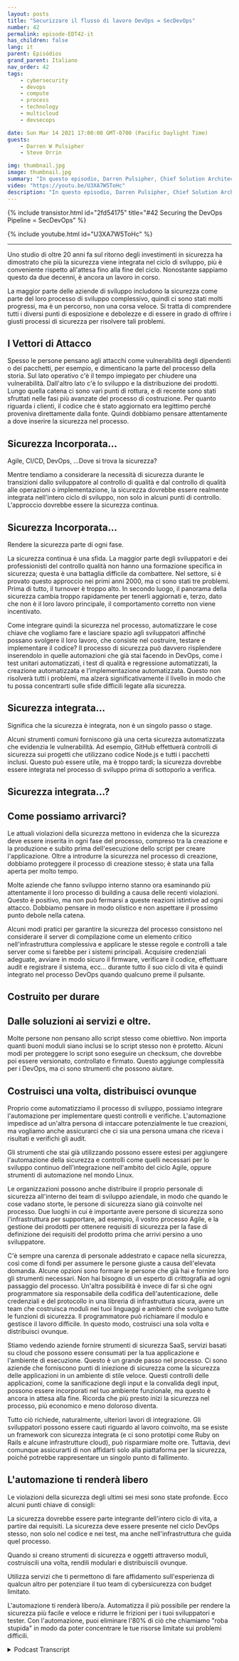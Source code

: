 ```yaml
---
layout: posts
title: "Securizzare il flusso di lavoro DevOps = SecDevOps"
number: 42
permalink: episode-EDT42-it
has_children: false
lang: it
parent: Episódios
grand_parent: Italiano
nav_order: 42
tags:
    - cybersecurity
    - devops
    - compute
    - process
    - technology
    - multicloud
    - devsecops

date: Sun Mar 14 2021 17:00:00 GMT-0700 (Pacific Daylight Time)
guests:
    - Darren W Pulsipher
    - Steve Orrin

img: thumbnail.jpg
image: thumbnail.jpg
summary: "In questo episodio, Darren Pulsipher, Chief Solution Architect presso Intel, e Steve Orrin, CTO di Intel, Federal, discutono perché e come il pipeline DevOps deve essere protetto. L'unico modo per fornire codice solido, resiliente e sicuro è se la sicurezza è integrata, e prima si fa meglio è."
video: "https://youtu.be/U3XA7W5ToHc"
description: "In questo episodio, Darren Pulsipher, Chief Solution Architect presso Intel, e Steve Orrin, CTO di Intel, Federal, discutono perché e come il pipeline DevOps deve essere protetto. L'unico modo per fornire codice solido, resiliente e sicuro è se la sicurezza è integrata, e prima si fa meglio è."
---
```


<div>
{% include transistor.html id="2fd54175" title="#42 Securing the DevOps Pipeline = SecDevOps" %}

{% include youtube.html id="U3XA7W5ToHc" %}
</div>

---

Uno studio di oltre 20 anni fa sul ritorno degli investimenti in sicurezza ha dimostrato che più la sicurezza viene integrata nel ciclo di sviluppo, più è conveniente rispetto all'attesa fino alla fine del ciclo. Nonostante sappiamo questo da due decenni, è ancora un lavoro in corso.

La maggior parte delle aziende di sviluppo includono la sicurezza come parte del loro processo di sviluppo complessivo, quindi ci sono stati molti progressi, ma è un percorso, non una corsa veloce. Si tratta di comprendere tutti i diversi punti di esposizione e debolezze e di essere in grado di offrire i giusti processi di sicurezza per risolvere tali problemi.

## I Vettori di Attacco

Spesso le persone pensano agli attacchi come vulnerabilità degli dipendenti o dei pacchetti, per esempio, e dimenticano la parte del processo della storia. Sul lato operativo c'è il tempo impiegato per chiudere una vulnerabilità. Dall'altro lato c'è lo sviluppo e la distribuzione dei prodotti. Lungo quella catena ci sono vari punti di rottura, e di recente sono stati sfruttati nelle fasi più avanzate del processo di costruzione. Per quanto riguarda i clienti, il codice che è stato aggiornato era legittimo perché proveniva direttamente dalla fonte. Quindi dobbiamo pensare attentamente a dove inserire la sicurezza nel processo.

## Sicurezza Incorporata...

Agile, CI/CD, DevOps, …Dove si trova la sicurezza?

Mentre tendiamo a considerare la necessità di sicurezza durante le transizioni dallo sviluppatore al controllo di qualità e dal controllo di qualità alle operazioni o implementazione, la sicurezza dovrebbe essere realmente integrata nell'intero ciclo di sviluppo, non solo in alcuni punti di controllo. L'approccio dovrebbe essere la sicurezza continua.

## Sicurezza Incorporata...

Rendere la sicurezza parte di ogni fase.

La sicurezza continua è una sfida. La maggior parte degli sviluppatori e dei professionisti del controllo qualità non hanno una formazione specifica in sicurezza; questa è una battaglia difficile da combattere. Nel settore, si è provato questo approccio nei primi anni 2000, ma ci sono stati tre problemi. Prima di tutto, il turnover è troppo alto. In secondo luogo, il panorama della sicurezza cambia troppo rapidamente per tenerli aggiornati e, terzo, dato che non è il loro lavoro principale, il comportamento corretto non viene incentivato.

Come integrare quindi la sicurezza nel processo, automatizzare le cose chiave che vogliamo fare e lasciare spazio agli sviluppatori affinché possano svolgere il loro lavoro, che consiste nel costruire, testare e implementare il codice? Il processo di sicurezza può davvero risplendere inserendolo in quelle automazioni che già stai facendo in DevOps, come i test unitari automatizzati, i test di qualità e regressione automatizzati, la creazione automatizzata e l'implementazione automatizzata. Questo non risolverà tutti i problemi, ma alzerà significativamente il livello in modo che tu possa concentrarti sulle sfide difficili legate alla sicurezza.

## Sicurezza integrata...

Significa che la sicurezza è integrata, non è un singolo passo o stage.

Alcuni strumenti comuni forniscono già una certa sicurezza automatizzata che evidenzia le vulnerabilità. Ad esempio, GitHub effettuerà controlli di sicurezza sui progetti che utilizzano codice Node.js e tutti i pacchetti inclusi. Questo può essere utile, ma è troppo tardi; la sicurezza dovrebbe essere integrata nel processo di sviluppo prima di sottoporlo a verifica.

## Sicurezza integrata…?

## Come possiamo arrivarci?

Le attuali violazioni della sicurezza mettono in evidenza che la sicurezza deve essere inserita in ogni fase del processo, compreso tra la creazione e la produzione e subito prima dell'esecuzione dello script per creare l'applicazione. Oltre a introdurre la sicurezza nel processo di creazione, dobbiamo proteggere il processo di creazione stesso; è stata una falla aperta per molto tempo.

Molte aziende che fanno sviluppo interno stanno ora esaminando più attentamente il loro processo di building a causa delle recenti violazioni. Questo è positivo, ma non può fermarsi a queste reazioni istintive ad ogni attacco. Dobbiamo pensare in modo olistico e non aspettare il prossimo punto debole nella catena.

Alcuni modi pratici per garantire la sicurezza del processo consistono nel considerare il server di compilazione come un elemento critico nell'infrastruttura complessiva e applicare le stesse regole e controlli a tale server come si farebbe per i sistemi principali. Acquisire credenziali adeguate, avviare in modo sicuro il firmware, verificare il codice, effettuare audit e registrare il sistema, ecc... durante tutto il suo ciclo di vita è quindi integrato nel processo DevOps quando qualcuno preme il pulsante.

## Costruito per durare

## Dalle soluzioni ai servizi e oltre.

Molte persone non pensano allo script stesso come obiettivo. Non importa quanti buoni moduli siano inclusi se lo script stesso non è protetto. Alcuni modi per proteggere lo script sono eseguire un checksum, che dovrebbe poi essere versionato, controllato e firmato. Questo aggiunge complessità per i DevOps, ma ci sono strumenti che possono aiutare.

## Costruisci una volta, distribuisci ovunque

Proprio come automatizziamo il processo di sviluppo, possiamo integrare l'automazione per implementare questi controlli e verifiche. L'automazione impedisce ad un'altra persona di intaccare potenzialmente le tue creazioni, ma vogliamo anche assicurarci che ci sia una persona umana che riceva i risultati e verifichi gli audit.

Gli strumenti che stai già utilizzando possono essere estesi per aggiungere l'automazione della sicurezza e controlli come quelli necessari per lo sviluppo continuo dell'integrazione nell'ambito del ciclo Agile, oppure strumenti di automazione nel mondo Linux.

Le organizzazioni possono anche distribuire il proprio personale di sicurezza all'interno dei team di sviluppo aziendale, in modo che quando le cose vadano storte, le persone di sicurezza siano già coinvolte nel processo. Due luoghi in cui è importante avere persone di sicurezza sono l'infrastruttura per supportare, ad esempio, il vostro processo Agile, e la gestione dei prodotti per ottenere requisiti di sicurezza per la fase di definizione dei requisiti del prodotto prima che arrivi persino a uno sviluppatore.

C'è sempre una carenza di personale addestrato e capace nella sicurezza, così come di fondi per assumere le persone giuste a causa dell'elevata domanda. Alcune opzioni sono formare le persone che già hai e fornire loro gli strumenti necessari. Non hai bisogno di un esperto di crittografia ad ogni passaggio del processo. Un'altra possibilità è invece di far sì che ogni programmatore sia responsabile della codifica dell'autenticazione, delle credenziali e del protocollo in una libreria di infrastruttura sicura, avere un team che costruisca moduli nei tuoi linguaggi e ambienti che svolgano tutte le funzioni di sicurezza. Il programmatore può richiamare il modulo e gestisce il lavoro difficile. In questo modo, costruisci una sola volta e distribuisci ovunque.

Stiamo vedendo aziende fornire strumenti di sicurezza SaaS, servizi basati su cloud che possono essere consumati per la tua applicazione e l'ambiente di esecuzione. Questo è un grande passo nel processo. Ci sono aziende che forniscono punti di iniezione di sicurezza come la sicurezza delle applicazioni in un ambiente di stile veloce. Questi controlli delle applicazioni, come la sanificazione degli input e la convalida degli input, possono essere incorporati nel tuo ambiente funzionale, ma questo è ancora in attesa alla fine. Ricorda che più presto inizi la sicurezza nel processo, più economico e meno doloroso diventa.

Tutto ciò richiede, naturalmente, ulteriori lavori di integrazione. Gli sviluppatori possono essere cauti riguardo al lavoro coinvolto, ma se esiste un framework con sicurezza integrata (e ci sono prototipi come Ruby on Rails e alcune infrastrutture cloud), può risparmiare molte ore. Tuttavia, devi comunque assicurarti di non affidarti solo alla piattaforma per la sicurezza, poiché potrebbe rappresentare un singolo punto di fallimento.

## L'automazione ti renderà libero

Le violazioni della sicurezza degli ultimi sei mesi sono state profonde. Ecco alcuni punti chiave di consigli:

La sicurezza dovrebbe essere parte integrante dell'intero ciclo di vita, a partire dai requisiti. La sicurezza deve essere presente nel ciclo DevOps stesso, non solo nel codice e nei test, ma anche nell'infrastruttura che guida quel processo.

Quando si creano strumenti di sicurezza e oggetti attraverso moduli, costruiscili una volta, rendili modulari e distribuiscili ovunque.

Utilizza servizi che ti permettono di fare affidamento sull'esperienza di qualcun altro per potenziare il tuo team di cybersicurezza con budget limitato.

L'automazione ti renderà libero/a. Automatizza il più possibile per rendere la sicurezza più facile e veloce e ridurre le frizioni per i tuoi sviluppatori e tester. Con l'automazione, puoi eliminare l'80% di ciò che chiamiamo "roba stupida" in modo da poter concentrare le tue risorse limitate sui problemi difficili.



<details>
<summary> Podcast Transcript </summary>

<p></p>

</details>
